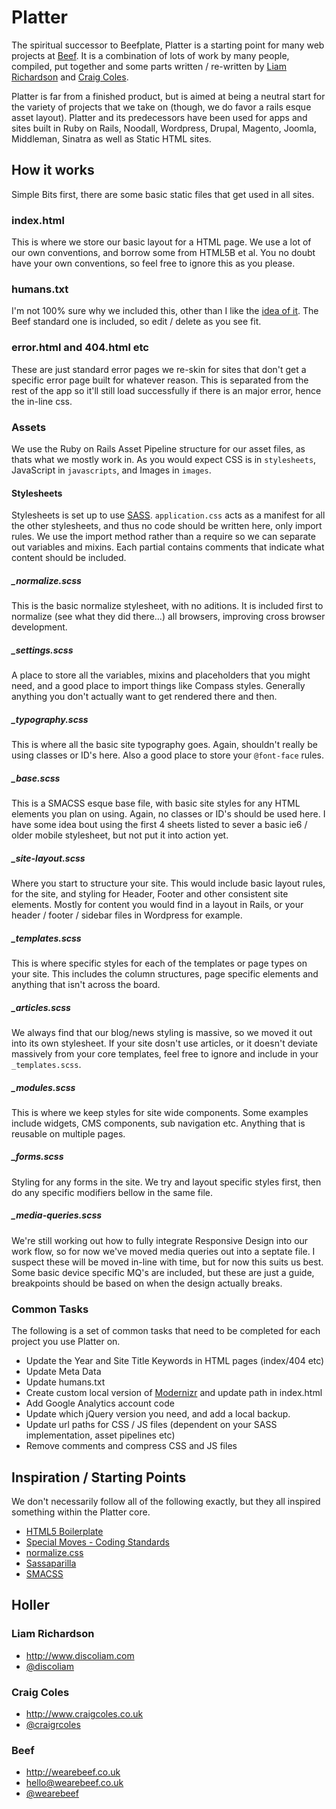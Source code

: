 #  Platter

The spiritual successor to Beefplate, Platter is a starting point for many web projects at [Beef](http://www.wearebeef.co.uk). It is a combination of lots of work by many people, compiled, put together and some parts written / re-written by [Liam Richardson](http://www.discoliam.com) and [Craig Coles](http://www.craigcoles.co.uk).

Platter is far from a finished product, but is aimed at being a neutral start for the variety of projects that we take on (though, we do favor a rails esque asset layout). Platter and its predecessors have been used for apps and sites built in Ruby on Rails, Noodall, Wordpress, Drupal, Magento, Joomla, Middleman, Sinatra as well as Static HTML sites.

## How it works

Simple Bits first, there are some basic static files that get used in all sites.

### index.html
This is where we store our basic layout for a HTML page. We use a lot of our own conventions, and borrow some from HTML5B et al. You no doubt have your own conventions, so feel free to ignore this as you please.

### humans.txt
I'm not 100% sure why we included this, other than I like the [idea of it](http://humanstxt.org/). The Beef standard one is included, so edit / delete as you see fit.

### error.html and 404.html etc
These are just standard error pages we re-skin for sites that don't get a specific error page built for whatever reason. This is separated from the rest of the app so it'll still load successfully if there is an major error, hence the in-line css.


### Assets
We use the Ruby on Rails Asset Pipeline structure for our asset files, as thats what we mostly work in. As you would expect CSS is in ```stylesheets```, JavaScript in ```javascripts```, and Images in ```images```.

#### Stylesheets
Stylesheets is set up to use [SASS](http://sass-lang.com). ```application.css``` acts as a manifest for all the other stylesheets, and thus no code should be written here, only import rules. We use the import method rather than a require so we can separate out variables and mixins. Each partial contains comments that indicate what content should be included. 

##### _normalize.scss

This is the basic normalize stylesheet, with no aditions. It is included first to normalize (see what they did there...) all browsers, improving cross browser development.

##### _settings.scss

A place to store all the variables, mixins and placeholders that you might need, and a good place to import things like Compass styles. Generally anything you don't actually want to get rendered there and then.

##### _typography.scss
This is where all the basic site typography goes. Again, shouldn't really be using classes or ID's here. Also a good place to store your ```@font-face``` rules.

##### _base.scss
This is a SMACSS esque base file, with basic site styles for any HTML elements you plan on using. Again, no classes or ID's should be used here. I have some idea bout using the first 4 sheets listed to sever a basic ie6 / older mobile stylesheet, but not put it into action yet. 

##### _site-layout.scss
Where you start to structure your site. This would include basic layout rules, for the site, and styling for Header, Footer and other consistent site elements. Mostly for content you would find in a layout in Rails, or your header / footer / sidebar files in Wordpress for example.

##### _templates.scss
This is where specific styles for each of the templates or page types on your site. This includes the column structures, page specific elements and anything that isn't across the board. 

##### _articles.scss 
We always find that our blog/news styling is massive, so we moved it out into its own stylesheet. If your site dosn't use articles, or it doesn't deviate massively from your core templates, feel free to ignore and include in your ```_templates.scss```.

##### _modules.scss
This is where we keep styles for site wide components. Some examples include widgets, CMS components, sub navigation etc. Anything that is reusable on multiple pages.

##### _forms.scss
Styling for any forms in the site. We try and layout specific styles first, then do any specific modifiers bellow in the same file. 

##### _media-queries.scss 
We're still working out how to fully integrate Responsive Design into our work flow, so for now we've moved media queries out into a septate file. I suspect these will be moved in-line with time, but for now this suits us best. Some basic device specific MQ's are included, but these are just a guide, breakpoints should be based on when the design actually breaks.

### Common Tasks

The following is a set of common tasks that need to be completed for each project you use Platter on. 

* Update the Year and Site Title Keywords in HTML pages (index/404 etc)
* Update Meta Data
* Update humans.txt
* Create custom local version of [Modernizr](http://modernizr.com/) and update path in index.html
* Add Google Analytics account code
* Update which jQuery version you need, and add a local backup.
* Update url paths for CSS / JS files (dependent on your SASS implementation, asset pipelines etc)
* Remove comments and compress CSS and JS files

##  Inspiration / Starting Points 

We don't necessarily follow all of the following exactly, but they all inspired something within the Platter core.

* [HTML5 Boilerplate](http://html5boilerplate.com)
* [Special Moves - Coding Standards](https://github.com/specialmoves/coding-standards-front-end)
* [normalize.css](http://necolas.github.com/normalize.css/)
* [Sassaparilla](http://sass.fffunction.co/)
* [SMACSS](http://smacss.com/)

## Holler

### Liam Richardson

* http://www.discoliam.com
* [@discoliam](http://twitter.com/discoliam)

### Craig Coles

* http://www.craigcoles.co.uk
* [@craigrcoles](http://twitter.com/craigrcoles)

### Beef

* http://wearebeef.co.uk
* hello@wearebeef.co.uk
* [@wearebeef](http://twitter.com/wearebeef)